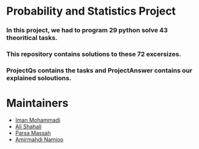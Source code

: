 # Probability and Statistics Project

### In this project, we had to program 29 python solve 43 theoritical tasks. 

### This repository contains solutions to these 72 excersizes.

### ProjectQs contains the tasks and ProjectAnswer contains our explained soloutions.

# Maintainers
- [Iman Mohammadi](https://github.com/Imanm02)
- [Ali Shahali](https://github.com/alishahali1382)
- [Parsa Massah](https://github.com/mparsam)
- [Amirmahdi Namjoo](https://github.com/titansarus)
